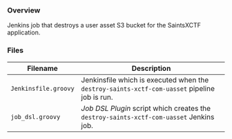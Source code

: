 ### Overview

Jenkins job that destroys a user asset S3 bucket for the SaintsXCTF application.

### Files

| Filename                  | Description                                                                                    |
|---------------------------|------------------------------------------------------------------------------------------------|
| `Jenkinsfile.groovy`      | Jenkinsfile which is executed when the `destroy-saints-xctf-com-uasset` pipeline job is run.   |
| `job_dsl.groovy`          | *Job DSL Plugin* script which creates the `destroy-saints-xctf-com-uasset` Jenkins job.        |